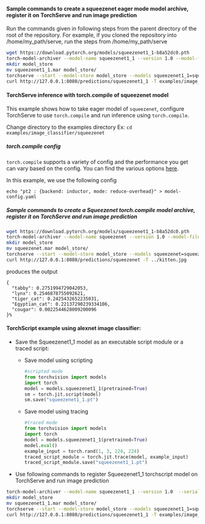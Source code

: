 #### Sample commands to create a squeezenet eager mode model archive, register it on TorchServe and run image prediction

Run the commands given in following steps from the parent directory of the root of the repository. For example, if you cloned the repository into /home/my_path/serve, run the steps from /home/my_path/serve

```bash
wget https://download.pytorch.org/models/squeezenet1_1-b8a52dc0.pth
torch-model-archiver --model-name squeezenet1_1 --version 1.0 --model-file examples/image_classifier/squeezenet/model.py --serialized-file squeezenet1_1-b8a52dc0.pth --handler image_classifier --extra-files examples/image_classifier/index_to_name.json
mkdir model_store
mv squeezenet1_1.mar model_store/
torchserve --start --model-store model_store --models squeezenet1_1=squeezenet1_1.mar --disable-token-auth  --enable-model-api
curl http://127.0.0.1:8080/predictions/squeezenet1_1 -T examples/image_classifier/kitten.jpg
```

#### TorchServe inference with torch.compile of squeezenet model
This example shows how to take eager model of `squeezenet`, configure TorchServe to use `torch.compile` and run inference using `torch.compile`.

Change directory to the examples directory
Ex:  `cd  examples/image_classifier/squeezenet`

##### torch.compile config
`torch.compile` supports a variety of config and the performance you get can vary based on the config. You can find the various options [here](https://pytorch.org/docs/stable/generated/torch.compile.html).

In this example, we use the following config

```
echo "pt2 : {backend: inductor, mode: reduce-overhead}" > model-config.yaml
```

##### Sample commands to create a Squeezenet torch.compile model archive, register it on TorchServe and run image prediction

```bash
wget https://download.pytorch.org/models/squeezenet1_1-b8a52dc0.pth
torch-model-archiver --model-name squeezenet --version 1.0 --model-file model.py --serialized-file squeezenet1_1-b8a52dc0.pth --handler image_classifier --extra-files ../index_to_name.json --config-file model-config.yaml
mkdir model_store
mv squeezenet.mar model_store/
torchserve --start --model-store model_store --models squeezenet=squeezenet.mar
curl http://127.0.0.1:8080/predictions/squeezenet -T ../kitten.jpg
```

produces the output
```
{
  "tabby": 0.2751994729042053,
  "lynx": 0.2546878755092621,
  "tiger_cat": 0.2425432652235031,
  "Egyptian_cat": 0.22137290239334106,
  "cougar": 0.0022544628009200096
}%                                                                                     
```



#### TorchScript example using alexnet image classifier:

* Save the Squeezenet1_1 model as an executable script module or a traced script:

  * Save model using scripting
    ```python
    #scripted mode
    from torchvision import models
    import torch
    model = models.squeezenet1_1(pretrained=True)
    sm = torch.jit.script(model)
    sm.save("squeezenet1_1.pt")
    ```

  * Save model using tracing
    ```python
    #traced mode
    from torchvision import models
    import torch
    model = models.squeezenet1_1(pretrained=True)
    model.eval()
    example_input = torch.rand(1, 3, 224, 224)
    traced_script_module = torch.jit.trace(model, example_input)
    traced_script_module.save("squeezenet1_1.pt")
    ```

* Use following commands to register Squeezenet1_1 torchscript model on TorchServe and run image prediction

```bash
torch-model-archiver --model-name squeezenet1_1 --version 1.0  --serialized-file squeezenet1_1.pt --extra-files examples/image_classifier/index_to_name.json --handler image_classifier
mkdir model_store
mv squeezenet1_1.mar model_store/
torchserve --start --model-store model_store --models squeezenet1_1=squeezenet1_1.mar --disable-token-auth  --enable-model-api
curl http://127.0.0.1:8080/predictions/squeezenet1_1 -T examples/image_classifier/kitten.jpg
```
